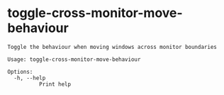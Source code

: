 # toggle-cross-monitor-move-behaviour

```
Toggle the behaviour when moving windows across monitor boundaries

Usage: toggle-cross-monitor-move-behaviour

Options:
  -h, --help
          Print help

```
